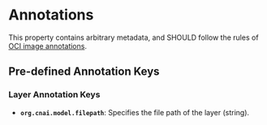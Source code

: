 # Annotations

This property contains arbitrary metadata, and SHOULD follow the rules of [OCI image annotations](https://github.com/opencontainers/image-spec/blob/main/annotations.md).

## Pre-defined Annotation Keys

### Layer Annotation Keys

- **`org.cnai.model.filepath`**: Specifies the file path of the layer (string).
